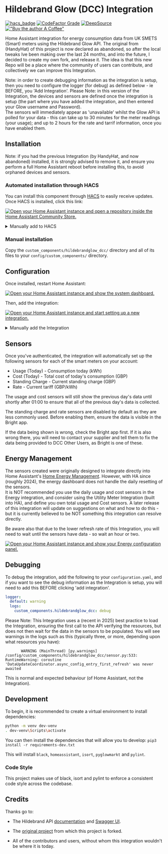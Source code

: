 # Hildebrand Glow (DCC) Integration

[![hacs_badge](https://img.shields.io/badge/HACS-Default-orange.svg?style=for-the-badge)](https://github.com/custom-components/hacs)
[![CodeFactor Grade](https://img.shields.io/codefactor/grade/github/JonandEl/ha-hildebrandglow-dcc?style=for-the-badge)](https://www.codefactor.io/repository/github/jonandel/ha-hildebrandglow-dcc)
[![DeepSource](https://deepsource.io/gh/jonandel/ha-hildebrandglow-dcc.svg/?label=active+issues&show_trend=true&token=gYN6CNb5ApHN5Pry_U-FFSYK)](https://deepsource.io/gh/JonandEl/ha-hildebrandglow-dcc/?ref=repository-badge)
[!["Buy the author A Coffee"](https://www.buymeacoffee.com/assets/img/custom_images/orange_img.png)](https://www.buymeacoffee.com/jonandel)

Home Assistant integration for energy consumption data from UK SMETS (Smart) meters using the Hildebrand Glow API.
The original from (HandyHat) of this project is now declared as abandoned, so after the local tweaks Ive been making over the last 24 months, and into the future, I decided to create my own fork, and release it.
The idea is that this new Repo will be a place where the community of users can contribute, and collectively we can improve this Integration.

Note: in order to create debugging information as the integration is setup, then you need to configure the logger (for debug) as defined below - ie BEFORE, you 'Add Integration'.
Please Note: in this version of the Integration, the devices and sensors are defined once the integration is setup (the part where you have added the integration, and then entered your Glow username and Password).  
The sensors will immediately appear as 'unavailable' whilst the Glow API is polled for your data - this can take up to 30 minutes for the meter readings (your usage); and up to 2 hours for the rate and tarrif information, once you have enabled them.


## Installation

Note: if you had the previous Integration (by HandyHat, and now abandoned) installed, it is strongly advised to remove it, and ensure you perform a full Home Assistant reboot before installing this, to avoid orphaned devices and sensors.

### Automated installation through HACS

You can install this component through [HACS](https://hacs.xyz/) to easily receive updates. Once HACS is installed, click this link:

[![Open your Home Assistant instance and open a repository inside the Home Assistant Community Store.](https://my.home-assistant.io/badges/hacs_repository.svg)](https://my.home-assistant.io/redirect/hacs_repository/?owner=jonandel&repository=ha-hildebrandglow-dcc)

<details>
  <summary>Manually add to HACS</summary>
  Visit the HACS Integrations pane and go to <i>Explore and download repositories</i>. Search for <code>Hildebrand Glow (DCC)</code>, and then hit <i>Download</i>. You'll then be able to install it through the <i>Integrations</i> pane.
</details>

### Manual installation

Copy the `custom_components/hildebrandglow_dcc/` directory and all of its files to your `config/custom_components/` directory.

## Configuration

Once installed, restart Home Assistant:

[![Open your Home Assistant instance and show the system dashboard.](https://my.home-assistant.io/badges/system_dashboard.svg)](https://my.home-assistant.io/redirect/system_dashboard/)

Then, add the integration:

[![Open your Home Assistant instance and start setting up a new integration.](https://my.home-assistant.io/badges/config_flow_start.svg)](https://my.home-assistant.io/redirect/config_flow_start/?domain=hildebrandglow_dcc)


<details>
  <summary>Manually add the Integration</summary>
  Visit the <i>Integrations</i> section in Home Assistant and click the <i>Add</i> button in the bottom right corner. Search for <code>Hildebrand Glow (DCC)</code> and input your credentials. <b>You may need to clear your browser cache before the integration appears in the list.</b>
</details>

## Sensors

Once you've authenticated, the integration will automatically set up the following sensors for each of the smart meters on your account:

- Usage (Today) - Consumption today (kWh)
- Cost (Today) - Total cost of today's consumption (GBP)
- Standing Charge - Current standing charge (GBP)
- Rate - Current tariff (GBP/kWh)

The usage and cost sensors will still show the previous day's data until shortly after 01:00 to ensure that all of the previous day's data is collected.

The standing charge and rate sensors are disabled by default as they are less commonly used. Before enabling them, ensure the data is visible in the Bright app.

If the data being shown is wrong, check the Bright app first. If it is also wrong there, you will need to contact your supplier and tell them to fix the data being provided to DCC Other Users, as Bright is one of these.

## Energy Management

The sensors created were originally designed to integrate directly into Home Assistant's [Home Energy Management](https://www.home-assistant.io/docs/energy/).  However, with HA since (roughly 2024), the energy dashboard does not handle the daily resetting of the sensors.  
It is NOT recommended you use the daily usage and cost sensors in the Energy integration, and consider using the Utility Meter Integration (built into HA), and define you own total usage and Cost sensors.  A later release of this integration will update on suggestions on what and how to do this - but it is currently believed to be NOT something this integration can resolve directly.

Be aware also that due to the lower refresh rate of this Integration, you will need to wait until the sensors have data - so wait an hour or two.

[![Open your Home Assistant instance and show your Energy configuration panel.](https://my.home-assistant.io/badges/config_energy.svg)](https://my.home-assistant.io/redirect/config_energy/)

## Debugging

To debug the integration, add the following to your `configuration.yaml`, and if you want to see the debug information as the Integration is setup, you will need to add this BEFORE clicking 'add integration'.

```yaml
logger:
  default: warning
  logs:
    custom_components.hildebrandglow_dcc: debug
```
Please Note: This Integration uses a (recent in 2025) best practice to load the Integration, ensuring the first call to the API verifying the resources, but does not then wait for the data in the sensors to be populated.
You will see warnings in the logs such as this (typically three, or more, depending upon what resources you have):
```
       WARNING (MainThread) [py.warnings] /config/custom_components/hildebrandglow_dcc/sensor.py:533: RuntimeWarning: coroutine 'DataUpdateCoordinator.async_config_entry_first_refresh' was never awaited
```
This is normal and expected behaviour (of Home Assistant, not the Integration).


## Development

To begin, it is recommended to create a virtual environment to install dependencies:

```bash
python -m venv dev-venv
. dev-venv\Scripts\activate
```

You can then install the dependencies that will allow you to develop:
`pip3 install -r requirements-dev.txt`

This will install `black`, `homeassistant`, `isort`, `pyglowmarkt` and `pylint`.

### Code Style

This project makes use of black, isort and pylint to enforce a consistent code style across the codebase.

## Credits

Thanks go to:

- The Hildebrand API [documentation](https://docs.glowmarkt.com/GlowmarktAPIDataRetrievalDocumentationIndividualUserForBright.pdf) and [Swagger UI](https://api.glowmarkt.com/api-docs/v0-1/resourcesys/).

- The [original project](https://github.com/HandyHat/ha-hildebrandglow) from which this project is forked.

- All of the contributors and users, without whom this integration wouldn't be where it is today.
